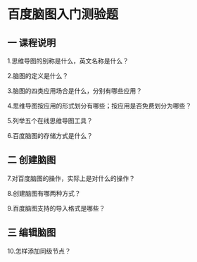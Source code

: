 # 百度脑图入门测验题

## 一 课程说明
1.思维导图的别称是什么，英文名称是什么？

2.脑图的定义是什么？

3.脑图的四类应用场合是什么，分别有哪些应用？

4.思维导图按应用的形式划分有哪些；按应用是否免费划分为哪些？

5.列举五个在线思维导图工具？

6.百度脑图的存储方式是什么？

## 二 创建脑图

7.对百度脑图的操作，实际上是对什么的操作？

8.创建脑图有哪两种方式？

9.百度脑图支持的导入格式是哪些？

## 三 编辑脑图

10.怎样添加同级节点？
